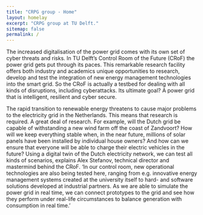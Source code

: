 ```yaml
---
title: "CRPG group - Home"
layout: homelay
excerpt: "CRPG group at TU Delft."
sitemap: false
permalink: /
---
```


The increased digitalisation of the power grid comes with its own set of cyber threats and risks. In TU Delft’s Control Room of the Future (CRoF) the power grid gets put through its paces. This remarkable research facility offers both industry and academics unique opportunities to research, develop and test the integration of new energy management technologies into the smart grid. So the CRoF is actually a testbed for dealing with all kinds of disruptions, including cyberattacks. Its ultimate goal? A power grid that is intelligent, resilient and cyber secure.

The rapid transition to renewable energy threatens to cause major problems to the electricity grid in the Netherlands. This means that research is required. A great deal of research. For example, will the Dutch grid be capable of withstanding a new wind farm off the coast of Zandvoort? How will we keep everything stable when, in the near future, millions of solar panels have been installed by individual house owners? And how can we ensure that everyone will be able to charge their electric vehicles in the future? Using a digital twin of the Dutch electricity network, we can test all kinds of scenarios, explains Alex Stefanov, technical director and mastermind behind the CRoF. ‘In our control room, new operational technologies are also being tested here, ranging from e.g. innovative energy management systems created at the university itself to hard- and software solutions developed at industrial partners. As we are able to simulate the power grid in real time, we can connect prototypes to the grid and see how they perform under real-life circumstances to balance generation with consumption in real time.’
